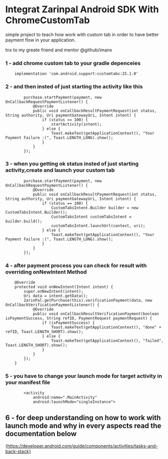 # Integrat Zarinpal Android SDK With ChromeCustomTab
simple project to teach how work with custom tab in order to have better payment flow in your application.

tnx to my greate friend and mentor @github/imanx
### 1 -  add chrome custom tab to your gradle depenceies 
```
    implementation 'com.android.support:customtabs:25.1.0'
```
### 2 - and then insted of just starting the activity like this
```
        purchase.startPayment(payment, new OnCallbackRequestPaymentListener() {
            @Override
            public void onCallbackResultPaymentRequest(int status, String authority, Uri paymentGatewayUri, Intent intent) {
                if (status == 100) {
                    startActivity(intent);
                } else {
                    Toast.makeText(getApplicationContext(), "Your Payment Failure :(", Toast.LENGTH_LONG).show();
                }
            }
        });
```
### 3 - when you getting ok status insted of just starting activity,create and launch your custom tab
```
        purchase.startPayment(payment, new OnCallbackRequestPaymentListener() {
            @Override
            public void onCallbackResultPaymentRequest(int status, String authority, Uri paymentGatewayUri, Intent intent) {
                if (status == 100) {
                    CustomTabsIntent.Builder builder = new CustomTabsIntent.Builder();
                    CustomTabsIntent customTabsIntent = builder.build();
                    customTabsIntent.launchUrl(context, uri);
                } else {
                    Toast.makeText(getApplicationContext(), "Your Payment Failure :(", Toast.LENGTH_LONG).show();
                }
            }
        });
```

### 4 - after payment process you can check for result with overriding onNewIntent Method
```
    @Override
    protected void onNewIntent(Intent intent) {
        super.onNewIntent(intent);
        Uri data = intent.getData();
        ZarinPal.getPurchase(this).verificationPayment(data, new OnCallbackVerificationPaymentListener() {
            @Override
            public void onCallbackResultVerificationPayment(boolean isPaymentSuccess, String refID, PaymentRequest paymentRequest) {
                if (isPaymentSuccess) {
                    Toast.makeText(getApplicationContext(), "done" + refID, Toast.LENGTH_SHORT).show();
                } else {
                    Toast.makeText(getApplicationContext(), "failed", Toast.LENGTH_SHORT).show();
                }
            }
        });
    }
```
### 5 - you have to change your launch mode for target activity in your manifest file 
```
        <activity
            android:name=".MainActivity"
            android:launchMode="singleInstance">
```
## 6 - for deep understanding on how to work with launch mode and why in every aspects read the documentation below 
{https://developer.android.com/guide/components/activities/tasks-and-back-stack}
